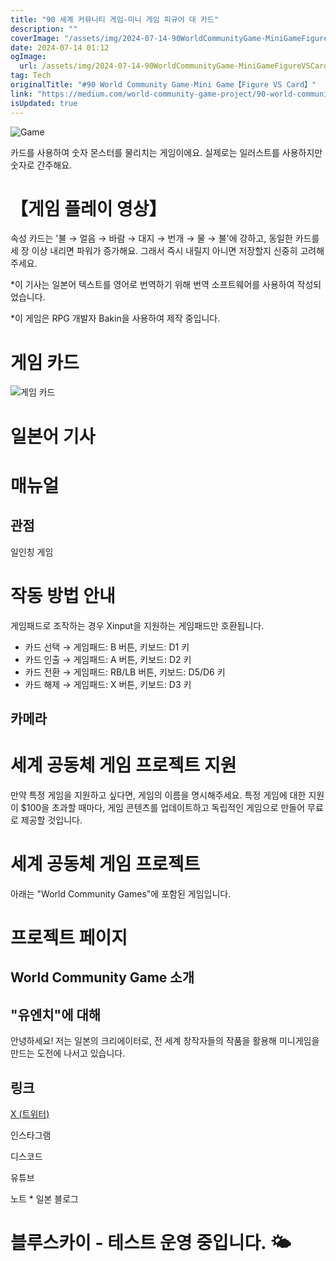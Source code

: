 ```yaml
---
title: "90 세계 커뮤니티 게임-미니 게임 피규어 대 카드"
description: ""
coverImage: "/assets/img/2024-07-14-90WorldCommunityGame-MiniGameFigureVSCard_0.png"
date: 2024-07-14 01:12
ogImage: 
  url: /assets/img/2024-07-14-90WorldCommunityGame-MiniGameFigureVSCard_0.png
tag: Tech
originalTitle: "#90 World Community Game-Mini Game【Figure VS Card】"
link: "https://medium.com/world-community-game-project/90-world-community-game-mini-game-figure-vs-card-e5923698a7c2"
isUpdated: true
---
```





![Game](/assets/img/2024-07-14-90WorldCommunityGame-MiniGameFigureVSCard_0.png)

카드를 사용하여 숫자 몬스터를 물리치는 게임이에요. 실제로는 일러스트를 사용하지만 숫자로 간주해요.

# 【게임 플레이 영상】

속성 카드는 '불 → 얼음 → 바람 → 대지 → 번개 → 물 → 불'에 강하고, 동일한 카드를 세 장 이상 내리면 파워가 증가해요. 그래서 즉시 내릴지 아니면 저장할지 신중히 고려해주세요.

<div class="content-ad"></div>

*이 기사는 일본어 텍스트를 영어로 번역하기 위해 번역 소프트웨어를 사용하여 작성되었습니다.

*이 게임은 RPG 개발자 Bakin을 사용하여 제작 중입니다.

# 게임 카드

![게임 카드](/assets/img/2024-07-14-90WorldCommunityGame-MiniGameFigureVSCard_1.png)

<div class="content-ad"></div>

# 일본어 기사

# 매뉴얼

## 관점

일인칭 게임

<div class="content-ad"></div>

# 작동 방법 안내

게임패드로 조작하는 경우 Xinput을 지원하는 게임패드만 호환됩니다.

- 카드 선택 → 게임패드: B 버튼, 키보드: D1 키
- 카드 인출 → 게임패드: A 버튼, 키보드: D2 키
- 카드 전환 → 게임패드: RB/LB 버튼, 키보드: D5/D6 키
- 카드 해제 → 게임패드: X 버튼, 키보드: D3 키

## 카메라

<div class="content-ad"></div>

# 세계 공동체 게임 프로젝트 지원

만약 특정 게임을 지원하고 싶다면, 게임의 이름을 명시해주세요. 특정 게임에 대한 지원이 $100을 초과할 때마다, 게임 콘텐츠를 업데이트하고 독립적인 게임으로 만들어 무료로 제공할 것입니다.

# 세계 공동체 게임 프로젝트

<div class="content-ad"></div>

아래는 "World Community Games"에 포함된 게임입니다.

# 프로젝트 페이지

## World Community Game 소개

<div class="content-ad"></div>

## "유엔치"에 대해

안녕하세요! 저는 일본의 크리에이터로, 전 세계 창작자들의 작품을 활용해 미니게임을 만드는 도전에 나서고 있습니다.

## 링크

[X (트위터)](https://twitter.com/)

<div class="content-ad"></div>

인스타그램

디스코드

유튜브

노트 * 일본 블로그

<div class="content-ad"></div>

# 블루스카이 - 테스트 운영 중입니다. 🌤️
